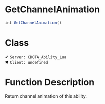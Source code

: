 # GetChannelAnimation
```js	
int GetChannelAnimation()
```
# Class
✔ `Server: CDOTA_Ability_Lua`  
✖ `Client: undefined`  

# Function Description
Return channel animation of this ability.
